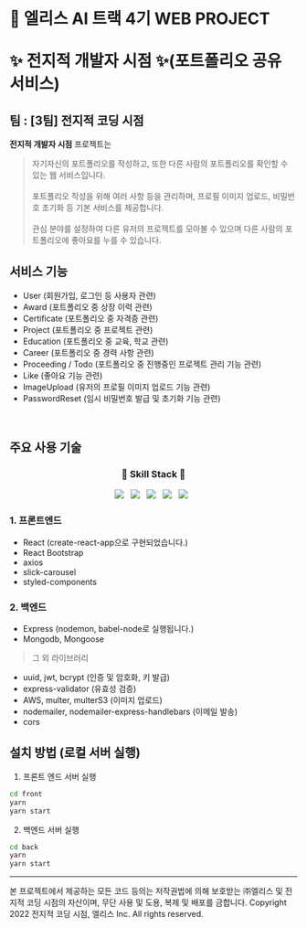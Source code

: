 
# 🐰 엘리스 AI 트랙 4기 WEB PROJECT <br/><br/> ✨ 전지적 개발자 시점 ✨(포트폴리오 공유 서비스)
## 팀 : [3팀] 전지적 코딩 시점
**전지적 개발자 시점** 프로젝트는 <br/>
> 자기자신의 포트폴리오를 작성하고, 또한 다른 사람의 포트폴리오를 확인할 수 있는 웹 서비스입니다. <br/> <br/>
> 포트폴리오 작성을 위해 여러 사항 등을 관리하며, 프로필 이미지 업로드, 비밀번호 초기화 등 기본 서비스를 제공합니다. <br/> <br/>
> 관심 분야를 설정하여 다른 유저의 프로젝트를 모아볼 수 있으며 다른 사람의 포트폴리오에 좋아요를 누를 수 있습니다.


## 서비스 기능
- User (회원가입, 로그인 등 사용자 관련)
- Award (포트폴리오 중 상장 이력 관련)
- Certificate (포트폴리오 중 자격증 관련)
- Project (포트폴리오 중 프로젝트 관련)
- Education (포트폴리오 중 교육, 학교 관련)
- Career (포트폴리오 중 경력 사항 관련)
- Proceeding / Todo (포트폴리오 중 진행중인 프로젝트 관리 기능 관련)
- Like (좋아요 기능 관련)
- ImageUpload (유저의 프로필 이미지 업로드 기능 관련)
- PasswordReset (임시 비밀번호 발급 및 초기화 기능 관련)

<br/>

## 주요 사용 기술

<h3 align="center">🌱 Skill Stack 🌱</h3>

<p align="center">
<img src="https://img.shields.io/badge/Javascript-F7DF1E?style=flat-square&logo=Javascript&logoColor=white"/></a> &nbsp;
<img src="https://img.shields.io/badge/React-61DAFB?style=flat-square&logo=React&logoColor=white"/></a> &nbsp;
<img src="https://img.shields.io/badge/CSS3-FBE7C6?style=flat-square&logo=CSS3&logoColor=white"/></a> &nbsp;
<img src="https://img.shields.io/badge/Node.js-339933?style=flat-square&logo=Node.js&logoColor=white"/></a> &nbsp;
<img src="https://img.shields.io/badge/MongoDB-47A248?style=flat-square&logo=MongoDB&logoColor=white"/></a> &nbsp;
</p>


### 1. 프론트엔드

- React (create-react-app으로 구현되었습니다.)
- React Bootstrap
- axios
- slick-carousel
- styled-components

### 2. 백엔드

- Express (nodemon, babel-node로 실행됩니다.)
- Mongodb, Mongoose

> 그 외 라이브러리
- uuid, jwt, bcrypt (인증 및 암호화, 키 발급)
- express-validator (유효성 검증)
- AWS, multer, multerS3 (이미지 업로드)
- nodemailer, nodemailer-express-handlebars (이메일 발송) 
- cors

## 설치 방법 (로컬 서버 실행)

1. 프론트 엔드 서버 실행

```bash
cd front
yarn
yarn start
```

2. 백엔드 서버 실행

```bash
cd back
yarn
yarn start
```

---


본 프로젝트에서 제공하는 모든 코드 등의는 저작권법에 의해 보호받는 ㈜엘리스 및 전지적 코딩 시점의 자산이며, 무단 사용 및 도용, 복제 및 배포를 금합니다.
Copyright 2022 전지적 코딩 시점, 엘리스 Inc. All rights reserved.
